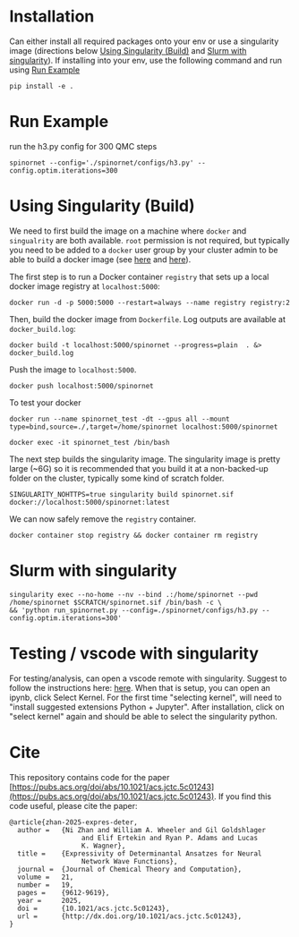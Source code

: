 # Installation
Can either install all required packages onto your env or use a singularity image (directions below [Using Singularity (Build)](#using-singularity-build) and [Slurm with singularity](#slurm-with-singularity)). If installing into your env, use the following command and run using [Run Example](#run-example)
```
pip install -e .
```

# Run Example

run the h3.py config for 300 QMC steps

```
spinornet --config='./spinornet/configs/h3.py' --config.optim.iterations=300
```

# Using Singularity (Build)

We need to first build the image on a machine where `docker` and `singualrity` are both available. `root` permission is not required, but typically you need to be added to a `docker` user group by your cluster admin to be able to build a docker image (see [here](https://stackoverflow.com/questions/67261873/building-docker-image-as-non-root-user) and [here](https://cloudyuga.guru/blogs/manage-docker-as-non-root-user/)). 

The first step is to run a Docker container `registry` that sets up a local docker image registry at `localhost:5000`:

```shell
docker run -d -p 5000:5000 --restart=always --name registry registry:2
```

Then, build the docker image from `Dockerfile`. Log outputs are available at `docker_build.log`:

```shell
docker build -t localhost:5000/spinornet --progress=plain  . &> docker_build.log
```

Push the image to `localhost:5000`.

```shell
docker push localhost:5000/spinornet
```

To test your docker

```shell
docker run --name spinornet_test -dt --gpus all --mount type=bind,source=./,target=/home/spinornet localhost:5000/spinornet
```

```shell
docker exec -it spinornet_test /bin/bash
```

The next step builds the singularity image. The singularity image is pretty large (~6G) so it is recommended that you build it at a non-backed-up folder on the cluster, typically some kind of scratch folder.

```shell
SINGULARITY_NOHTTPS=true singularity build spinornet.sif docker://localhost:5000/spinornet:latest
```

We can now safely remove the `registry` container.

```shell
docker container stop registry && docker container rm registry
```

# Slurm with singularity

```shell
singularity exec --no-home --nv --bind .:/home/spinornet --pwd /home/spinornet $SCRATCH/spinornet.sif /bin/bash -c \
&& 'python run_spinornet.py --config=./spinornet/configs/h3.py --config.optim.iterations=300'
```

# Testing / vscode with singularity

For testing/analysis, can open a vscode remote with singularity. Suggest to follow the instructions here: [here](https://github.com/microsoft/vscode-remote-release/issues/3066#issuecomment-1019500216). When that is setup, you can open an ipynb, click Select Kernel. For the first time "selecting kernel", will need to "install suggested extensions Python + Jupyter". After installation, click on "select kernel" again and should be able to select the singularity python.

# Cite

This repository contains code for the paper [https://pubs.acs.org/doi/abs/10.1021/acs.jctc.5c01243](https://pubs.acs.org/doi/abs/10.1021/acs.jctc.5c01243).
If you find this code useful, please cite the paper:

```
@article{zhan-2025-expres-deter,
  author =	 {Ni Zhan and William A. Wheeler and Gil Goldshlager
                  and Elif Ertekin and Ryan P. Adams and Lucas
                  K. Wagner},
  title =	 {Expressivity of Determinantal Ansatzes for Neural
                  Network Wave Functions},
  journal =	 {Journal of Chemical Theory and Computation},
  volume =	 21,
  number =	 19,
  pages =	 {9612-9619},
  year =	 2025,
  doi =		 {10.1021/acs.jctc.5c01243},
  url =		 {http://dx.doi.org/10.1021/acs.jctc.5c01243},
}

```